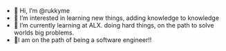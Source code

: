 - 👋 Hi, I’m @rukkyme
- 👀 I’m interested in learning new things, adding knowledge to knowledge
- 🌱 I’m currently learning at ALX. doing hard things, on the path to solve worlds big problems.
- 💞️I am on the path of being a software engineer!!
<!---
rukkyme/rukkyme is a ✨ special ✨ repository because its `README.md` (this file) appears on your GitHub profile.
You can click the Preview link to take a look at your changes.
--->
